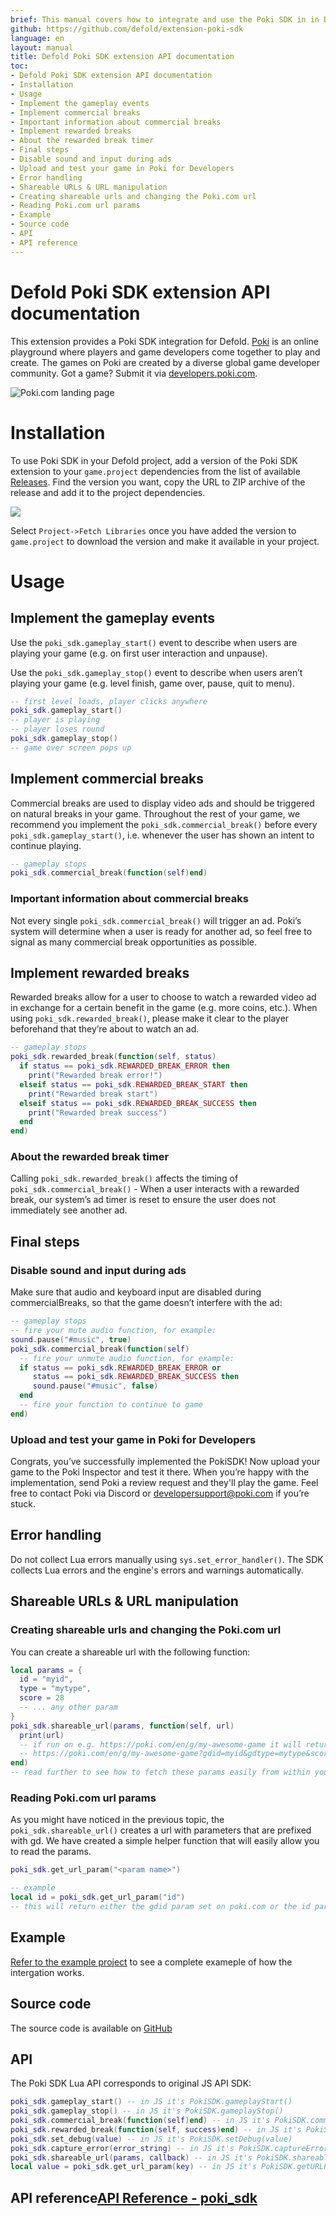 ```yaml
---
brief: This manual covers how to integrate and use the Poki SDK in in Defold.
github: https://github.com/defold/extension-poki-sdk
language: en
layout: manual
title: Defold Poki SDK extension API documentation
toc:
- Defold Poki SDK extension API documentation
- Installation
- Usage
- Implement the gameplay events
- Implement commercial breaks
- Important information about commercial breaks
- Implement rewarded breaks
- About the rewarded break timer
- Final steps
- Disable sound and input during ads
- Upload and test your game in Poki for Developers
- Error handling
- Shareable URLs & URL manipulation
- Creating shareable urls and changing the Poki.com url
- Reading Poki.com url params
- Example
- Source code
- API
- API reference
---
```


# Defold Poki SDK extension API documentation

This extension provides a Poki SDK integration for Defold. [Poki](https://poki.com) is an online playground where players and game developers come together to play and create. The games on Poki are created by a diverse global game developer community. Got a game? Submit it via [developers.poki.com](https://developers.poki.com).

![Poki.com landing page](poki.png)

# Installation
To use Poki SDK in your Defold project, add a version of the Poki SDK extension to your `game.project` dependencies from the list of available [Releases](https://github.com/defold/extension-poki-sdk/releases). Find the version you want, copy the URL to ZIP archive of the release and add it to the project dependencies.

![](add-dependency.png)

Select `Project->Fetch Libraries` once you have added the version to `game.project` to download the version and make it available in your project.

# Usage


## Implement the gameplay events

Use the `poki_sdk.gameplay_start()` event to describe when users are playing your game (e.g. on first user interaction and unpause).

Use the `poki_sdk.gameplay_stop()` event to describe when users aren’t playing your game (e.g. level finish, game over, pause, quit to menu).

```lua
-- first level loads, player clicks anywhere
poki_sdk.gameplay_start()
-- player is playing
-- player loses round
poki_sdk.gameplay_stop()
-- game over screen pops up
```



## Implement commercial breaks

Commercial breaks are used to display video ads and should be triggered on natural breaks in your game. Throughout the rest of your game, we recommend you implement the `poki_sdk.commercial_break()` before every `poki_sdk.gameplay_start()`, i.e. whenever the user has shown an intent to continue playing.

```lua
-- gameplay stops
poki_sdk.commercial_break(function(self)end)
```

### Important information about commercial breaks

Not every single `poki_sdk.commercial_break()` will trigger an ad. Poki’s system will determine when a user is ready for another ad, so feel free to signal as many commercial break opportunities as possible.


## Implement rewarded breaks
Rewarded breaks allow for a user to choose to watch a rewarded video ad in exchange for a certain benefit in the game (e.g. more coins, etc.). When using `poki_sdk.rewarded_break()`, please make it clear to the player beforehand that they’re about to watch an ad.

```lua
-- gameplay stops
poki_sdk.rewarded_break(function(self, status)
  if status == poki_sdk.REWARDED_BREAK_ERROR then
    print("Rewarded break error!")
  elseif status == poki_sdk.REWARDED_BREAK_START then
    print("Rewarded break start")
  elseif status == poki_sdk.REWARDED_BREAK_SUCCESS then
    print("Rewarded break success")
  end
end)
```

### About the rewarded break timer

Calling `poki_sdk.rewarded_break()` affects the timing of `poki_sdk.commercial_break()` - When a user interacts with a rewarded break, our system’s ad timer is reset to ensure the user does not immediately see another ad.


## Final steps

### Disable sound and input during ads

Make sure that audio and keyboard input are disabled during commercialBreaks, so that the game doesn’t interfere with the ad:

```lua
-- gameplay stops
-- fire your mute audio function, for example:
sound.pause("#music", true)
poki_sdk.commercial_break(function(self)
  -- fire your unmute audio function, for example:
  if status == poki_sdk.REWARDED_BREAK_ERROR or
     status == poki_sdk.REWARDED_BREAK_SUCCESS then
     sound.pause("#music", false)
  end
  -- fire your function to continue to game
end)
```

### Upload and test your game in Poki for Developers

Congrats, you’ve successfully implemented the PokiSDK! Now upload your game to the Poki Inspector and test it there. When you’re happy with the implementation, send Poki a review request and they'll play the game. Feel free to contact Poki via Discord or developersupport@poki.com if you’re stuck.


## Error handling

Do not collect Lua errors manually using `sys.set_error_handler()`. The SDK collects Lua errors and the engine's errors and warnings automatically.

## Shareable URLs & URL manipulation

### Creating shareable urls and changing the Poki.com url

You can create a shareable url with the following function:

```lua
local params = {
  id = "myid",
  type = "mytype",
  score = 28
  -- ... any other param
}
poki_sdk.shareable_url(params, function(self, url)
  print(url)
  -- if run on e.g. https://poki.com/en/g/my-awesome-game it will return:
  -- https://poki.com/en/g/my-awesome-game?gdid=myid&gdtype=mytype&score=28
end)
-- read further to see how to fetch these params easily from within your game
```

### Reading Poki.com url params

As you might have noticed in the previous topic, the `poki_sdk.shareable_url()` creates a url with parameters that are prefixed with gd. We have created a simple helper function that will easily allow you to read the params.

```lua
poki_sdk.get_url_param("<param name>")

-- example
local id = poki_sdk.get_url_param("id")
-- this will return either the gdid param set on poki.com or the id param on the current url
```

## Example

[Refer to the example project](https://github.com/defold/extension-poki-sdk/blob/master/main/poki-sdk.gui_script) to see a complete exameple of how the intergation works.


## Source code

The source code is available on [GitHub](https://github.com/defold/extension-poki-sdk)


## API

The Poki SDK Lua API corresponds to original JS API SDK:

```lua
poki_sdk.gameplay_start() -- in JS it's PokiSDK.gameplayStart()
poki_sdk.gameplay_stop() -- in JS it's PokiSDK.gameplayStop()
poki_sdk.commercial_break(function(self)end) -- in JS it's PokiSDK.commercialBreak()
poki_sdk.rewarded_break(function(self, success)end) -- in JS it's PokiSDK.rewardedBreak()
poki_sdk.set_debug(value) -- in JS it's PokiSDK.setDebug(value)
poki_sdk.capture_error(error_string) -- in JS it's PokiSDK.captureError(error_string)
poki_sdk.shareable_url(params, callback) -- in JS it's PokiSDK.shareableURL({}).then(url => {})
local value = poki_sdk.get_url_param(key) -- in JS it's PokiSDK.getURLParam('id')
```


## API reference[API Reference - poki_sdk](/extension-poki-sdk/poki_sdk_api)
